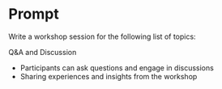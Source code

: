 # Prompt

Write a workshop session for the following list of topics:

Q&A and Discussion

- Participants can ask questions and engage in discussions
- Sharing experiences and insights from the workshop

